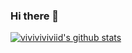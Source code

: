 ### Hi there 👋

 [![viviviviviid's github stats](https://github-readme-stats.vercel.app/api?username=username)](https://github.com/viviviviviid/github-readme-stats)
